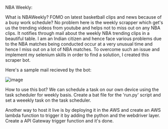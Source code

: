 NBA Weekly:

What is NBAWeekly?
  FOMO on latest basketball clips and news because of a busy work schedule? No problem here is the weekly scrapper which get's us the trending videos from youtube and 
  helps not to miss out on any NBA clips. It notifies through mail about the weekly NBA trending clips in a beautiful table.
  I am an Indian citizen and hence face various problems due to the NBA matches being conducted occur at a very unusual time and hence I miss out on a lot of NBA 
  matches. To overcome such an issue and implement my selenium skills in order to find a solution, I created this scraper bot.
 
Here's a sample mail recieved by the bot:

![image](https://user-images.githubusercontent.com/76493816/175961128-effe0f32-3a9d-41ea-a112-37ad96f21eb6.png)

How to use this bot?
  We can schedule a task on our own device using the task scheduler for weekly basis. Create a bat file for the 'run.py' script and set a weeekly task on the task         scheduler.
  
  Another way to host it live is by deploying it in the AWS and create an AWS lambda function to trigger it by adding the python and the webdriver layer. Create a API
  Gateway trigger function and it's done.
